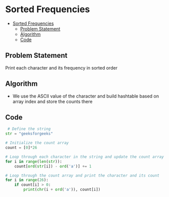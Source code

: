 # Sorted Frequencies
- [Sorted Frequencies](#sorted-frequencies)
  - [Problem Statement](#problem-statement)
  - [Algorithm](#algorithm)
  - [Code](#code)

## Problem Statement
Print each character and its frequency in sorted order 

## Algorithm 
- We use the ASCII value of the character and build hashtable based on array index and store the counts there

## Code 
```python
 # Define the string
str = "geeksforgeeks"

# Initialize the count array
count = [0]*26

# Loop through each character in the string and update the count array
for i in range(len(str)):
    count[ord(str[i]) - ord('a')] += 1

# Loop through the count array and print the character and its count
for i in range(26):
    if count[i] > 0:
        print(chr(i + ord('a')), count[i])
```